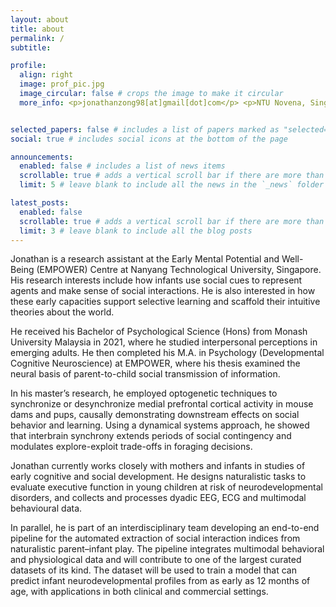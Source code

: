 ```yaml
---
layout: about
title: about
permalink: /
subtitle: 

profile:
  align: right
  image: prof_pic.jpg
  image_circular: false # crops the image to make it circular
  more_info: <p>jonathanzong98[at]gmail[dot]com</p> <p>NTU Novena, Singapore</p>


selected_papers: false # includes a list of papers marked as "selected={true}"
social: true # includes social icons at the bottom of the page

announcements:
  enabled: false # includes a list of news items
  scrollable: true # adds a vertical scroll bar if there are more than 3 news items
  limit: 5 # leave blank to include all the news in the `_news` folder

latest_posts:
  enabled: false
  scrollable: true # adds a vertical scroll bar if there are more than 3 new posts items
  limit: 3 # leave blank to include all the blog posts
---
```


Jonathan is a research assistant at the Early Mental Potential and Well-Being (EMPOWER) Centre at Nanyang Technological University, Singapore. His research interests include how infants use social cues to represent agents and make sense of social interactions. He is also interested in how these early capacities support selective learning and scaffold their intuitive theories about the world.

He received his Bachelor of Psychological Science (Hons) from Monash University Malaysia in 2021, where he studied interpersonal perceptions in emerging adults. He then completed his M.A. in Psychology (Developmental Cognitive Neuroscience) at EMPOWER, where his thesis examined the neural basis of parent-to-child social transmission of information.

In his master’s research, he employed optogenetic techniques to synchronize or desynchronize medial prefrontal cortical activity in mouse dams and pups, causally demonstrating downstream effects on social behavior and learning. Using a dynamical systems approach, he showed that interbrain synchrony extends periods of social contingency and modulates explore-exploit trade-offs in foraging decisions.

Jonathan currently works closely with mothers and infants in studies of early cognitive and social development. He designs naturalistic tasks to evaluate executive function in young children at risk of neurodevelopmental disorders, and collects and processes dyadic EEG, ECG and multimodal behavioural data.

In parallel, he is part of an interdisciplinary team developing an end-to-end pipeline for the automated extraction of social interaction indices from naturalistic parent–infant play. The pipeline integrates multimodal behavioral and physiological data and will contribute to one of the largest curated datasets of its kind. The dataset will be used to train a model that can predict infant neurodevelopmental profiles from as early as 12 months of age, with applications in both clinical and commercial settings.

<!-- EEG demo -->
<link rel="stylesheet" href="{{ '/assets/css/eeg-animation.css' | relative_url }}">

<canvas id="eegCanvas" width="800" height="200"></canvas>

<script src="{{ '/assets/js/eeg-animation.js' | relative_url }}"></script>